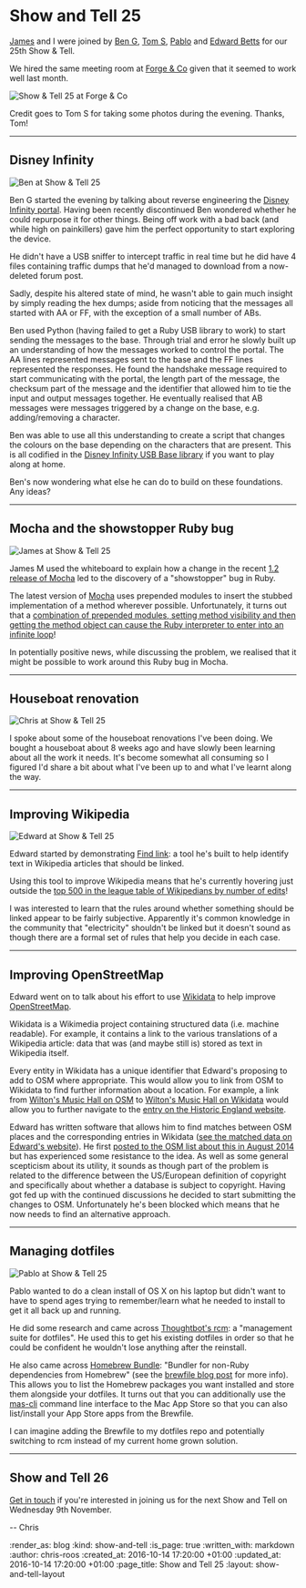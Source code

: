 Show and Tell 25
================

[James][james-mead] and I were joined by [Ben G][ben-griffiths], [Tom S][tom-stuart], [Pablo][pablo-manrubia] and [Edward Betts][edward-betts] for our 25th Show & Tell.

We hired the same meeting room at [Forge & Co][forge-and-co] given that it seemed to work well last month.

![Show & Tell 25 at Forge & Co](/images/blog/2016-10-12-show-and-tell-25-group.jpg)

Credit goes to Tom S for taking some photos during the evening. Thanks, Tom!

[ben-griffiths]: https://twitter.com/beng
[edward-betts]: http://edwardbetts.com/
[forge-and-co]: http://forgeandco.co.uk/
[james-mead]: /james-mead
[pablo-manrubia]: http://pmanrubia.info/
[tom-stuart]: http://codon.com/

---

## Disney Infinity

![Ben at Show & Tell 25](/images/blog/2016-10-12-show-and-tell-25-ben.jpg)

Ben G started the evening by talking about reverse engineering the [Disney Infinity portal][disney-infinity]. Having been recently discontinued Ben wondered whether he could repurpose it for other things. Being off work with a bad back (and while high on painkillers) gave him the perfect opportunity to start exploring the device.

He didn't have a USB sniffer to intercept traffic in real time but he did have 4 files containing traffic dumps that he'd managed to download from a now-deleted forum post.

Sadly, despite his altered state of mind, he wasn't able to gain much insight by simply reading the hex dumps; aside from noticing that the messages all started with AA or FF, with the exception of a small number of ABs.

Ben used Python (having failed to get a Ruby USB library to work) to start sending the messages to the base. Through trial and error he slowly built up an understanding of how the messages worked to control the portal. The AA lines represented messages sent to the base and the FF lines represented the responses. He found the handshake message required to start communicating with the portal, the length part of the message, the checksum part of the message and the identifier that allowed him to tie the input and output messages together. He eventually realised that AB messages were messages triggered by a change on the base, e.g. adding/removing a character.

Ben was able to use all this understanding to create a script that changes the colours on the base depending on the characters that are present. This is all codified in the [Disney Infinity USB Base library][di-usb-library] if you want to play along at home.

Ben's now wondering what else he can do to build on these foundations. Any ideas?

[disney-infinity]: https://en.wikipedia.org/wiki/Disney_Infinity
[di-usb-library]: https://github.com/techbelly/di-usb-library

---

## Mocha and the showstopper Ruby bug

![James at Show & Tell 25](/images/blog/2016-10-12-show-and-tell-25-james.jpg)

James M used the whiteboard to explain how a change in the recent [1.2 release of Mocha][mocha-1-2] led to the discovery of a "showstopper" bug in Ruby.

The latest version of [Mocha][mocha] uses prepended modules to insert the stubbed implementation of a method wherever possible. Unfortunately, it turns out that a [combination of prepended modules, setting method visibility and then getting the method object can cause the Ruby interpreter to enter into an infinite loop][ruby-bug-12832]!

In potentially positive news, while discussing the problem, we realised that it might be possible to work around this Ruby bug in Mocha.

[mocha]: https://github.com/freerange/mocha
[mocha-1-2]: https://github.com/freerange/mocha/commit/fdbbc058eb15f11681208dccf86510e8d920982e
[ruby-bug-12832]: https://bugs.ruby-lang.org/issues/12832

---

## Houseboat renovation

![Chris at Show & Tell 25](/images/blog/2016-10-12-show-and-tell-25-chris.jpg)

I spoke about some of the houseboat renovations I've been doing. We bought a houseboat about 8 weeks ago and have slowly been learning about all the work it needs. It's become somewhat all consuming so I figured I'd share a bit about what I've been up to and what I've learnt along the way.

---

## Improving Wikipedia

![Edward at Show & Tell 25](/images/blog/2016-10-12-show-and-tell-25-edward.jpg)

Edward started by demonstrating [Find link][find-link]: a tool he's built to help identify text in Wikipedia articles that should be linked.

Using this tool to improve Wikipedia means that he's currently hovering just outside the [top 500 in the league table of Wikipedians by number of edits][wikipedia-edit-league-table]!

I was interested to learn that the rules around whether something should be linked appear to be fairly subjective. Apparently it's common knowledge in the community that "electricity" shouldn't be linked but it doesn't sound as though there are a formal set of rules that help you decide in each case.

[find-link]: http://edwardbetts.com/find_link
[wikipedia-edit-league-table]: https://en.wikipedia.org/wiki/Wikipedia:List_of_Wikipedians_by_number_of_edits#1.E2.80.931000

---

## Improving OpenStreetMap

Edward went on to talk about his effort to use [Wikidata][wikidata] to help improve [OpenStreetMap][osm].

Wikidata is a Wikimedia project containing structured data (i.e. machine readable). For example, it contains a link to the various translations of a Wikipedia article: data that was (and maybe still is) stored as text in Wikipedia itself.

Every entity in Wikidata has a unique identifier that Edward's proposing to add to OSM where appropriate. This would allow you to link from OSM to Wikidata to find further information about a location. For example, a link from [Wilton's Music Hall on OSM][wiltons-osm] to [Wilton's Music Hall on Wikidata][wiltons-wikidata] would allow you to further navigate to the [entry on the Historic England website][wiltons-historic-england].

Edward has written software that allows him to find matches between OSM places and the corresponding entries in Wikidata ([see the matched data on Edward's website][edward-betts-osm-wikidata]). He first [posted to the OSM list about this in August 2014][osm-mailing-list-post] but has experienced some resistance to the idea. As well as some general scepticism about its utility, it sounds as though part of the problem is related to the difference between the US/European definition of copyright and specifically about whether a database is subject to copyright. Having got fed up with the continued discussions he decided to start submitting the changes to OSM. Unfortunately he's been blocked which means that he now needs to find an alternative approach.

[edward-betts-osm-wikidata]: http://edwardbetts.com/osm-wikidata/
[osm]: https://www.openstreetmap.org/
[osm-mailing-list-post]: https://lists.openstreetmap.org/pipermail/talk/2014-August/070617.html
[wikidata]: https://www.wikidata.org/
[wiltons-historic-england]: https://www.historicengland.org.uk/listing/the-list/list-entry/1065173
[wiltons-osm]: https://www.openstreetmap.org/way/264532955
[wiltons-wikidata]: https://www.wikidata.org/wiki/Q8023341

---

## Managing dotfiles

![Pablo at Show & Tell 25](/images/blog/2016-10-12-show-and-tell-25-pablo.jpg)

Pablo wanted to do a clean install of OS X on his laptop but didn't want to have to spend ages trying to remember/learn what he needed to install to get it all back up and running.

He did some research and came across [Thoughtbot's rcm][rcm]: a "management suite for dotfiles". He used this to get his existing dotfiles in order so that he could be confident he wouldn't lose anything after the reinstall.

He also came across [Homebrew Bundle][homebrew-bundle]: "Bundler for non-Ruby dependencies from Homebrew" (see the [brewfile blog post][brewfile-blog-post] for more info). This allows you to list the Homebrew packages you want installed and store them alongside your dotfiles. It turns out that you can additionally use the [mas-cli][mas-cli] command line interface to the Mac App Store so that you can also list/install your App Store apps from the Brewfile.

I can imagine adding the Brewfile to my dotfiles repo and potentially switching to rcm instead of my current home grown solution.

[homebrew-bundle]: https://github.com/Homebrew/homebrew-bundle
[rcm]: https://robots.thoughtbot.com/rcm-for-rc-files-in-dotfiles-repos
[brewfile-blog-post]: https://robots.thoughtbot.com/brewfile-a-gemfile-but-for-homebrew
[mas-cli]: https://github.com/mas-cli/mas

---

## Show and Tell 26

[Get in touch][contact] if you're interested in joining us for the next Show and Tell on Wednesday 9th November.

-- Chris

[contact]: /contact

:render_as: blog
:kind: show-and-tell
:is_page: true
:written_with: markdown
:author: chris-roos
:created_at: 2016-10-14 17:20:00 +01:00
:updated_at: 2016-10-14 17:20:00 +01:00
:page_title: Show and Tell 25
:layout: show-and-tell-layout
